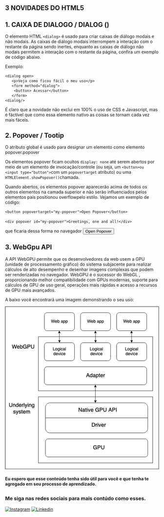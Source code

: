 ## 3 NOVIDADES DO HTML5
 

## 1. CAIXA DE DIALOGO / DIALOG ()
O elemento HTML `<dialog>` é usado para criar caixas de diálogo modais e não modais. As caixas de diálogo modais interrompem a interação com o restante da página sendo inertes, enquanto as caixas de diálogo não modais permitem a interação com o restante da página, confira um exemplo de código abaixo.

Exemplo:

    <dialog open>
	   <p>Veja como ficou fácil o meu uso</p>
	   <form method="dialog">
		<button> Acessar</button>
	   </form>
	<dialog/>

É claro que a novidade não exclui em 100% o uso de CSS e Javascript, mas é fáctível que como essa elemento nativo as coisas se tornam cada vez mais fáceis.



## 2. Popover / Tootip

O atributo global é usado para designar um elemento como elemento popover.popover

Os elementos popover ficam ocultos `display: none` até serem abertos por meio de um elemento de invocação/controle (ou seja, um `<button>ou <input type="button">`com um `popovertarget` atributo) ou uma `HTMLElement.showPopover()`chamada.

Quando abertos, os elementos popover aparecerão acima de todos os outros elementos na camada superior e não serão influenciados pelos elementos pais positionou overflowpelo estilo.
Vejamos um exemplo de código:

    <button popovertarget="my-popover">Open Popover</button>

    <div popover id="my-popover">Greetings, one and all!</div>
que ficaria dessa forma no navegador
<button popovertarget="my-popover">Open Popover</button>

<div popover id="my-popover">Greetings, one and all!</div>

## 3. WebGpu API 

A API WebGPU permite que os 
desenvolvedores da web usem a GPU (unidade 
de processamento gráfico) do sistema 
subjacente para realizar cálculos de alto 
desempenho e desenhar imagens complexas que 
podem ser renderizadas no navegador.
WebGPU é o sucessor do WebGL , proporcionando 
melhor compatibilidade com GPUs modernas, 
suporte para cálculos de GPU de uso geral, 
operações mais rápidas e acesso a recursos 
de GPU mais avançados.

A baixo você encontrará uma imagem demonstrando o seu uso:

<img src="webgpu.png">

#### Eu espero que esse conteúdo tenha sido útil para você e que tenha te agregado em seu processo de aprendizado.
##

### Me siga nas redes sociais para mais contúdo como esses.

[![Instagram](https://img.shields.io/badge/Instagram-E4405F?style=for-the-badge&logo=instagram&logoColor=white)](https://www.instagram.com/dev_frankk/) 
[![Linkedin](https://img.shields.io/badge/LinkedIn-0077B5?style=for-the-badge&logo=linkedin&logoColor=white)](https://www.linkedin.com/in/everton-frankllin-fullstack/)

#

